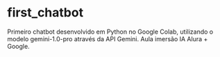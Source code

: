 # first_chatbot
Primeiro chatbot desenvolvido em Python no Google Colab, utilizando o modelo gemini-1.0-pro através da API Gemini. Aula imersão IA Alura + Google.
